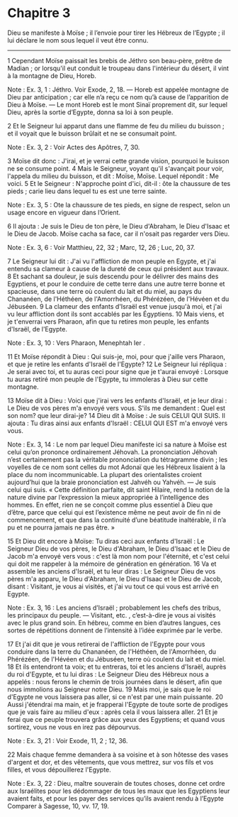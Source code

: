 # Chapitre 3

Dieu se manifeste à Moïse ; il l’envoie pour tirer les Hébreux de l’Egypte ; il lui déclare le nom sous lequel il veut être connu.

***

1 Cependant Moïse paissait les brebis de Jéthro son beau-père, prêtre de Madian ; or lorsqu'il eut conduit le troupeau dans l'intérieur du désert, il vint à la montagne de Dieu, Horeb.

<span class="bible-note">Note : </span> Ex. 3, 1 : Jéthro. Voir Exode, 2, 18. ― Horeb est appelée montagne de Dieu par anticipation ; car elle n’a reçu ce nom qu’à cause de l’apparition de Dieu à Moïse. ― Le mont Horeb est le mont Sinaï proprement dit, sur lequel Dieu, après la sortie d’Egypte, donna sa loi à son peuple.

2 Et le Seigneur lui apparut dans une flamme de feu du milieu du buisson ; et il voyait que le buisson brûlait et ne se consumait point.

<span class="bible-note">Note : </span> Ex. 3, 2 : Voir Actes des Apôtres, 7, 30.


3 Moïse dit donc : J'irai, et je verrai cette grande vision, pourquoi le buisson ne se consume point. 4 Mais le Seigneur, voyant qu'il s'avançait pour voir, l'appela du milieu du buisson, et dit : Moïse, Moïse. Lequel répondit : Me voici. 5 Et le Seigneur : N'approche point d'ici, dit-il : ôte la chaussure de tes pieds ; carie lieu dans lequel tu es est une terre sainte.

<span class="bible-note">Note : </span> Ex. 3, 5 : Ote la chaussure de tes pieds, en signe de respect, selon un usage encore en vigueur dans l’Orient.

6 Il ajouta : Je suis le Dieu de ton père, le Dieu d'Abraham, le Dieu d'Isaac et le Dieu de Jacob. Moïse cacha sa face, car il n'osait pas regarder vers Dieu.

<span class="bible-note">Note : </span> Ex. 3, 6 : Voir Matthieu, 22, 32 ; Marc, 12, 26 ; Luc, 20, 37.


7 Le Seigneur lui dit : J'ai vu l'affliction de mon peuple en Egypte, et j'ai entendu sa clameur à cause de la dureté de ceux qui président aux travaux. 8 Et sachant sa douleur, je suis descendu pour le délivrer des mains des Egyptiens, et pour le conduire de cette terre dans une autre terre bonne et spacieuse, dans une terre où coulent du lait et du miel, au pays du Chananéen, de l'Héthéen, de l'Amorrhéen, du Phérézéen, de l'Hévéen et du Jébuséen. 9 La clameur des enfants d'Israël est venue jusqu'à moi, et j'ai vu leur affliction dont ils sont accablés par les Égyptiens. 10 Mais viens, et je t'enverrai vers Pharaon, afin que tu retires mon peuple, les enfants d'Israël, de l'Egypte.

<span class="bible-note">Note : </span> Ex. 3, 10 : Vers Pharaon, Menephtah Ier .


11 Et Moïse répondit à Dieu : Qui suis-je, moi, pour que j'aille vers Pharaon, et que je retire les enfants d'Israël de l'Egypte? 12 Le Seigneur lui répliqua : Je serai avec toi, et tu auras ceci pour signe que je t'aurai envoyé : Lorsque tu auras retiré mon peuple de l'Egypte, tu immoleras à Dieu sur cette montagne.


13 Moïse dit à Dieu : Voici que j'irai vers les enfants d'Israël, et je leur dirai : Le Dieu de vos pères m'a envoyé vers vous. S'ils me demandent : Quel est son nom? que leur dirai-je? 14 Dieu dit à Moïse : Je suis CELUI QUI SUIS. Il ajouta : Tu diras ainsi aux enfants d'Israël : CELUI QUI EST m'a envoyé vers vous.

<span class="bible-note">Note : </span> Ex. 3, 14 : Le nom par lequel Dieu manifeste ici sa nature à Moïse est celui qu’on prononce ordinairement Jéhovah. La prononciation Jéhovah n’est certainement pas la véritable prononciation du tétragramme divin ; les voyelles de ce nom sont celles du mot Adonaï que les Hébreux lisaient à la place du nom incommunicable. La plupart des orientalistes croient aujourd’hui que la braie prononciation est Jahvéh ou Yahvéh. ― Je suis celui qui suis. « Cette définition parfaite, dit saint Hilaire, rend la notion de la nature divine par l’expression la mieux appropriée à l’intelligence des hommes. En effet, rien ne se conçoit comme plus essentiel à Dieu que d’être, parce que celui qui est l’existence même ne peut avoir de fin ni de commencement, et que dans la continuité d’une béatitude inaltérable, il n’a pu et ne pourra jamais ne pas être. »

15 Et Dieu dit encore à Moïse: Tu diras ceci aux enfants d'Israël : Le Seigneur Dieu de vos pères, le Dieu d'Abraham, le Dieu d'Isaac et le Dieu de Jacob m'a envoyé vers vous : c'est là mon nom pour l'éternité, et c'est celui qui doit me rappeler à la mémoire de génération en génération. 16 Va et assemble les anciens d'Israël, et tu leur diras : Le Seigneur Dieu de vos pères m'a apparu, le Dieu d'Abraham, le Dieu d'Isaac et le Dieu de Jacob, disant : Visitant, je vous ai visités, et j'ai vu tout ce qui vous est arrivé en Egypte.

<span class="bible-note">Note : </span> Ex. 3, 16 : Les anciens d’Israël ; probablement les chefs des tribus, les principaux du peuple. ― Visitant, etc. , c’est-à-dire je vous ai visités avec le plus grand soin. En hébreu, comme en bien d’autres langues, ces sortes de répétitions donnent de l’intensité à l’idée exprimée par le verbe.

17 Et j'ai dit que je vous retirerai de l'affliction de l'Egypte pour vous conduire dans la terre du Chananéen, de l'Héthéen, de l'Amorrhéen, du Phérézéen, de l'Hévéen et du Jébuséen, terre où coulent du lait et du miel. 18 Et ils entendront ta voix; et tu entreras, toi et les anciens d'Israël, auprès du roi d'Egypte, et tu lui diras : Le Seigneur Dieu des Hébreux nous a appelés : nous ferons le chemin de trois journées dans le désert, afin que nous immolions au Seigneur notre Dieu. 19 Mais moi, je sais que le roi d'Egypte ne vous laissera pas aller, si ce n'est par une main puissante. 20 Aussi j'étendrai ma main, et je frapperai l'Egypte de toute sorte de prodiges que je vais faire au milieu d'eux : après cela il vous laissera aller. 21 Et je ferai que ce peuple trouvera grâce aux yeux des Egyptiens; et quand vous sortirez, vous ne vous en irez pas dépourvus.

<span class="bible-note">Note : </span> Ex. 3, 21 : Voir Exode, 11, 2 ; 12, 36.

22 Mais chaque femme demandera à sa voisine et à son hôtesse des vases d'argent et dor, et des vêtements, que vous mettrez, sur vos fils et vos filles, et vous dépouillerez l'Egypte.

<span class="bible-note">Note : </span> Ex. 3, 22 : Dieu, maître souverain de toutes choses, donne cet ordre aux Israélites pour les dédommager de tous les maux que les Egyptiens leur avaient faits, et pour les payer des services qu’ils avaient rendu à l’Egypte Comparer à Sagesse, 10, vv. 17, 19.

